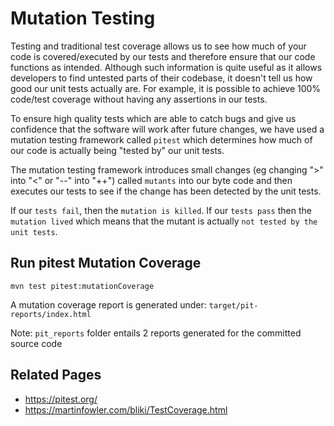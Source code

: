 # Mutation Testing
Testing and traditional test coverage allows us to see how much of your code is covered/executed by our tests and therefore ensure that our code functions as intended. Although such information is 
quite useful as it allows developers to find untested parts of their codebase, it doesn't tell us how good our unit tests actually are. For example, it is possible to achieve 100% code/test coverage without having any assertions in our tests.  

To ensure high quality tests which are able to catch bugs and give us confidence that the software will work after future changes, we have used a mutation testing framework called `pitest` which determines how much of our code is actually being "tested by" our unit tests. 

The mutation testing framework introduces small changes (eg changing ">" into "<" or "--" into "++") called `mutants` into our byte code and then executes our tests to see if the change has been detected by the unit tests.

If our `tests fail`, then the `mutation is killed`. 
If our `tests pass` then the `mutation lived` which means that the mutant is actually `not tested by the unit tests`.


## Run pitest Mutation Coverage 
 `mvn test pitest:mutationCoverage`
 
A mutation coverage report is generated under: `target/pit-reports/index.html`

Note: `pit_reports` folder entails 2 reports generated for the committed source code

## Related Pages
 * https://pitest.org/
 * https://martinfowler.com/bliki/TestCoverage.html
